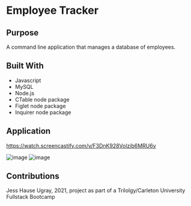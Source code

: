 # Employee Tracker

## Purpose

A command line application that manages a database of employees. 

## Built With

* Javascript
* MySQL
* Node.js
* CTable node package
* Figlet node package
* Inquirer node package

## Application

https://watch.screencastify.com/v/F3DnK928Volzib6MRU6y

![image](https://user-images.githubusercontent.com/59127869/141663841-354b443a-deff-41d1-bab3-60d9b9b356ef.png)
![image](https://user-images.githubusercontent.com/59127869/141663849-5b339f3a-a6c4-4192-a892-d9d66241c0bc.png)

## Contributions

Jess Hause Ugray, 2021, project as part of a Trilolgy/Carleton University Fullstack Bootcamp
